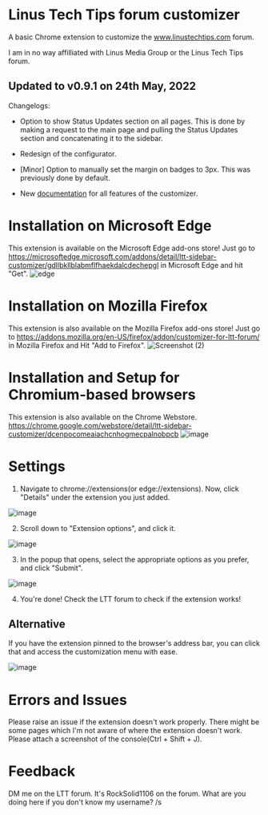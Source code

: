 
# Linus Tech Tips forum customizer

A basic Chrome extension to customize the www.linustechtips.com forum.

I am in no way affilliated with Linus Media Group or the Linus Tech Tips forum.

## Updated to v0.9.1 on 24th May, 2022
Changelogs:
- Option to show Status Updates section on all pages. This is done by making a request to the main page and pulling the Status Updates section and concatenating it to the sidebar.

- Redesign of the configurator.

- [Minor] Option to manually set the margin on badges to 3px. This was previously done by default.

- New [documentation](https://github.com/RockSolid1106/LTT-Sidebar-customizer/blob/Chromium/documentation.md) for all features of the customizer.



# Installation on Microsoft Edge
This extension is available on the Microsoft Edge add-ons store!
Just go to https://microsoftedge.microsoft.com/addons/detail/ltt-sidebar-customizer/gdllbkllblabmflfhaekdalcdechepgl in Microsoft Edge and hit "Get".
![edge](https://user-images.githubusercontent.com/83384667/141669386-4e976538-f6f9-4f31-ac0a-e00b68424c26.png)


# Installation on Mozilla Firefox
This extension is also available on the Mozilla Firefox add-ons store!
Just go to https://addons.mozilla.org/en-US/firefox/addon/customizer-for-ltt-forum/ in Mozilla Firefox and Hit "Add to Firefox".
![Screenshot (2)](https://user-images.githubusercontent.com/83384667/143074807-3ad7981c-55ab-43b9-a6ee-ed5de82e3127.png)



# Installation and Setup for Chromium-based browsers
This extension is also available on the Chrome Webstore.
https://chrome.google.com/webstore/detail/ltt-sidebar-customizer/dcenpocomeaiachcnhogmecpalnobpcb
![image](https://user-images.githubusercontent.com/84492239/160624058-e80ba855-86cc-4490-8cbc-8ad19204c3e9.png)



# Settings
1. Navigate to chrome://extensions(or edge://extensions). Now, click "Details" under the extension you just added.

![image](https://user-images.githubusercontent.com/84492239/138812790-72d753bc-c6c4-4a73-868c-a7b3d76129a8.png)

2. Scroll down to "Extension options", and click it.

![image](https://user-images.githubusercontent.com/84492239/138812988-a73ff769-8206-4af1-acf9-77fe64c75499.png)

3. In the popup that opens, select the appropriate options as you prefer, and click "Submit".

![image](https://user-images.githubusercontent.com/83384667/143075314-195db733-b534-4c58-b503-5bd0314ad3bc.png)

4. You're done! Check the LTT forum to check if the extension works!

## Alternative
If you have the extension pinned to the browser's address bar, you can click that and access the customization menu with ease.


![image](https://user-images.githubusercontent.com/83384667/143073956-f038618d-dfb0-4fe2-b531-783319eb65d0.png)



# Errors and Issues
Please raise an issue if the extension doesn't work properly. There might be some pages which I'm not aware of where the extension doesn't work. Please attach a screenshot of the console(Ctrl + Shift + J).

# Feedback
DM me on the LTT forum. It's RockSolid1106 on the forum. What are you doing here if you don't know my username? /s
